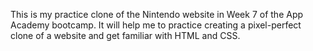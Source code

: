 This is my practice clone of the Nintendo website in Week 7 of the App Academy bootcamp. It will help me to practice creating a pixel-perfect clone of a website and get familiar with HTML and CSS.
